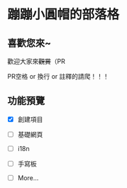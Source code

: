 # 蹦蹦小圓帽的部落格

## 喜歡您來~

歡迎大家來~~觀賞~~（PR

PR空格 or 換行 or 註釋的請爬！！！

## 功能預覽

- [x] 創建項目
- [ ] 基礎網頁
- [ ] i18n
- [ ] 手寫板
- [ ] More...

